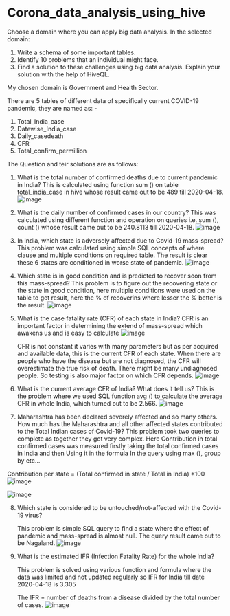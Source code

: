 # Corona_data_analysis_using_hive

Choose a domain where you can apply big data analysis. In the selected domain:
1.	Write a schema of some important tables.
2.	Identify 10 problems that an individual might face.
3.	Find a solution to these challenges using big data analysis. Explain your solution with the help of HiveQL.

My chosen domain is Government and Health Sector.

There are 5 tables of different data of specifically current COVID-19 pandemic, they are named as: - 
1.	Total_India_case
2.	Datewise_India_case
3.	Daily_casedeath
4.	CFR
5.	Total_confirm_permillion

The Question and teir solutions are as follows:
1.	What is the total number of confirmed deaths due to current pandemic in India?
    This is calculated using function sum () on table total_india_case in hive whose result came out to be 489 till 2020-04-18.
    ![image](https://user-images.githubusercontent.com/50805925/116809141-4819f880-ab5a-11eb-8650-544a2a78fde6.png)


2.	What is the daily number of confirmed cases in our country?
    This was calculated using different function and operation on queries i.e. sum (), count () whose result came out to be 240.8113 till 2020-04-18.
    ![image](https://user-images.githubusercontent.com/50805925/116809147-4e0fd980-ab5a-11eb-8904-753d53a33550.png)

 
3.	In India, which state is adversely affected due to Covid-19 mass-spread?
    This problem was calculated using simple SQL concepts of where clause and multiple conditions on required table. The result is clear these 6 states are conditioned in worse  state of pandemic. 
    ![image](https://user-images.githubusercontent.com/50805925/116809153-52d48d80-ab5a-11eb-9f0e-1b9d729ea56d.png)

 

4.	Which state is in good condition and is predicted to recover soon from this mass-spread?
    This problem is to figure out the recovering state or the state in good condition, here multiple conditions were used on the table to get result, here the % of recoverins   where lesser the % better is the result.
    ![image](https://user-images.githubusercontent.com/50805925/116809160-5831d800-ab5a-11eb-8496-55555079d769.png)

 

5.	What is the case fatality rate (CFR) of each state in India?
    CFR is an important factor in determining the extend of mass-spread which awakens us and is easy to calculate
    ![image](https://user-images.githubusercontent.com/50805925/116809171-6253d680-ab5a-11eb-9825-f7de0b668e4c.png)

 
    CFR is not constant it varies with many parameters but as per acquired and available data, this is the current CFR of each state. When there are people who have the disease but are not diagnosed, the CFR will overestimate the true risk of death. There might be many undiagnosed people. So testing is also major factor on which CFR depends.
    ![image](https://user-images.githubusercontent.com/50805925/116809166-5e27b900-ab5a-11eb-96f6-1f18d9483dd2.png)

 

6.	What is the current average CFR of India? What does it tell us? 
    This is the problem where we used SQL function avg () to calculate the average CFR in whole India, which turned out to be 2.566.
    ![image](https://user-images.githubusercontent.com/50805925/116809183-70095c00-ab5a-11eb-98a8-795556fa792f.png)

 

7.	Maharashtra has been declared severely affected and so many others. How much has the Maharashtra and all other affected states contributed to the Total Indian cases of   Covid-19?
   This problem took two queries to complete as together they got very complex. Here Contribution in total confirmed cases was measured firstly taking the total confirmed cases in India and then Using it in the formula
   In the query using max (), group by etc…

   Contribution per state = (Total confirmed in state / Total in India) *100
   ![image](https://user-images.githubusercontent.com/50805925/116809215-93340b80-ab5a-11eb-8f9a-f1e9770d78c0.png)
   
   ![image](https://user-images.githubusercontent.com/50805925/116809219-97602900-ab5a-11eb-8a36-4b33d7c4fa0a.png)



8.	Which state is considered to be untouched/not-affected with the Covid-19 virus?

    This problem is simple SQL query to find a state where the effect of pandemic and mass-spread is almost null. The query result came out to be Nagaland. 
    ![image](https://user-images.githubusercontent.com/50805925/116809232-a1822780-ab5a-11eb-853c-dea1824a91da.png)
  
 

10.	What is the estimated IFR (Infection Fatality Rate) for the whole India?

    This problem is solved using various function and formula where the data was limited and not updated regularly so IFR for India till date 2020-04-18 is 3.305

    The IFR = number of deaths from a disease divided by the total number of cases.
    ![image](https://user-images.githubusercontent.com/50805925/116809245-aa72f900-ab5a-11eb-9a42-5ee08d4b34e5.png)


 





